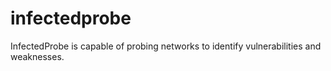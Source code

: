 # infectedprobe
InfectedProbe is capable of probing networks to identify vulnerabilities and weaknesses.
